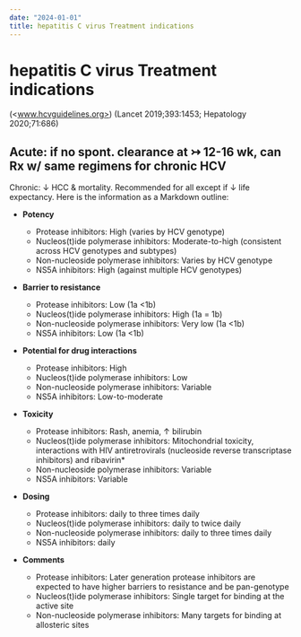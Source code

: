 ```yaml
---
date: "2024-01-01"
title: hepatitis C virus Treatment indications
---
```



# hepatitis C virus Treatment indications

(<www.hcvguidelines.org>) (Lancet 2019;393:1453; Hepatology 2020;71:686)

## Acute: if no spont. clearance at ↣ 12-16 wk, can Rx w/ same regimens for chronic HCV

Chronic: ↓ HCC & mortality. Recommended for all except if ↓ life expectancy.
Here is the information as a Markdown outline:

- **Potency**

  - Protease inhibitors: High (varies by HCV genotype)
  - Nucleos(t)ide polymerase inhibitors: Moderate-to-high (consistent across HCV genotypes and subtypes)
  - Non-nucleoside polymerase inhibitors: Varies by HCV genotype
  - NS5A inhibitors: High (against multiple HCV genotypes)

- **Barrier to resistance**

  - Protease inhibitors: Low (1a <1b)
  - Nucleos(t)ide polymerase inhibitors: High (1a = 1b)
  - Non-nucleoside polymerase inhibitors: Very low (1a <1b)
  - NS5A inhibitors: Low (1a <1b)

- **Potential for drug interactions**

  - Protease inhibitors: High
  - Nucleos(t)ide polymerase inhibitors: Low
  - Non-nucleoside polymerase inhibitors: Variable
  - NS5A inhibitors: Low-to-moderate

- **Toxicity**

  - Protease inhibitors: Rash, anemia, ↑ bilirubin
  - Nucleos(t)ide polymerase inhibitors: Mitochondrial toxicity, interactions with HIV antiretrovirals (nucleoside reverse transcriptase inhibitors) and ribavirin\*
  - Non-nucleoside polymerase inhibitors: Variable
  - NS5A inhibitors: Variable

- **Dosing**

  - Protease inhibitors: daily to three times daily
  - Nucleos(t)ide polymerase inhibitors: daily to twice daily
  - Non-nucleoside polymerase inhibitors: daily to three times daily
  - NS5A inhibitors: daily

- **Comments**
  - Protease inhibitors: Later generation protease inhibitors are expected to have higher barriers to resistance and be pan-genotype
  - Nucleos(t)ide polymerase inhibitors: Single target for binding at the active site
  - Non-nucleoside polymerase inhibitors: Many targets for binding at allosteric sites
